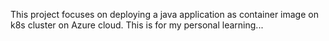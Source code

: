 This project focuses on deploying a java application as container image on k8s cluster on Azure cloud. This is for my personal learning...
